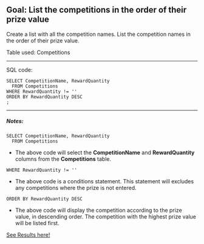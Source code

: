 
## Goal: List the competitions in the order of their prize value

Create a list with all the competition names. List the competition names in the order of their prize value. 

Table used: Competitions

---
SQL code:
```
SELECT CompetitionName, RewardQuantity
  FROM Competitions
WHERE RewardQuantity != ''
ORDER BY RewardQuantity DESC
;
```
---

##### Notes:
```
SELECT CompetitionName, RewardQuantity
  FROM Competitions
```
* The above code will select the **CompetitionName** and **RewardQuantity** columns from the **Competitions** table. 

```
WHERE RewardQuantity != ''
```
* The above code is a conditions statement. This statement will excludes any competitions where the prize is not entered.

```
ORDER BY RewardQuantity DESC
```
* The above code will display the competition according to the prize value, in descending order. The competition with the highest prize value will be listed first.


[See Results here!](https://www.kaggle.com/lochleven/meta-kaggle/competition-list1/run/97102)
